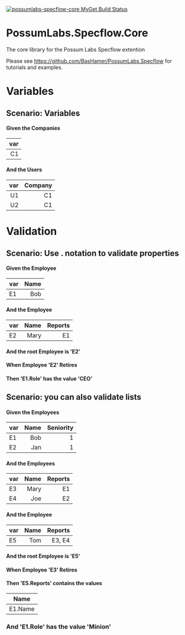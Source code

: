 [![possumlabs-specflow-core MyGet Build Status](https://www.myget.org/BuildSource/Badge/possumlabs-specflow-core?identifier=3f70eece-3656-4c04-83b0-7474590e0c0e)](https://www.myget.org/)

# PossumLabs.Specflow.Core
The core library for the Possum Labs Specflow extention

Please see https://github.com/BasHamer/PossumLabs.Specflow for tutorials and examples.

# Variables

## Scenario: Variables
#### Given the Companies
| var           |
| -------------:|
| C1            |
#### And the Users
| var           | Company       |
| -------------:| -------------:|
| U1            | C1            |
| U2            | C1            |

# Validation

## Scenario: Use . notation to validate properties
#### Given the Employee
| var | Name | 
| --- | ----:|
| E1  | Bob  | 
#### And the Employee
| var | Name | Reports |
| --- | ----:| -------:|
| E2  | Mary | E1      |
#### And the root Employee is 'E2'
#### When Employee 'E2' Retires
#### Then 'E1.Role' has the value 'CEO'


## Scenario: you can also validate lists
#### Given the Employees
| var | Name | Seniority |
| --- | ----:| ---------:|
| E1  | Bob  | 1         |
| E2  | Jan  | 1         |
#### And the Employees
| var | Name | Reports |
| --- | ----:| -------:|
| E3  | Mary | E1      |
| E4  | Joe  | E2      |
#### And the Employee
| var | Name | Reports |
| --- | ----:| -------:|
| E5  | Tom  | E3, E4  |
#### And the root Employee is 'E5'
#### When Employee 'E3' Retires
#### Then 'E5.Reports' contains the values
| Name    |
| ------- |
| E1.Name |
### And 'E1.Role' has the value 'Minion'
